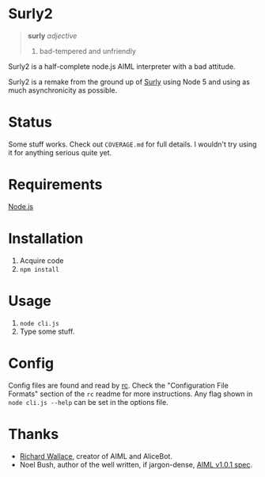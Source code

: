Surly2
======

> **surly** *adjective*
>
>  1. bad-tempered and unfriendly

Surly2 is a half-complete node.js AIML interpreter with a bad attitude.

Surly2 is a remake from the ground up of [Surly](http://github.com/mrchimp/surly) using Node 5 and using as much asynchronicity as possible.


Status
======

Some stuff works. Check out `COVERAGE.md` for full details. I wouldn't try using it for anything serious quite yet.


Requirements
============

[Node.js](https://nodejs.org/)


Installation
============

 1. Acquire code
 2. `npm install`


Usage
=====

1. `node cli.js`
2. Type some stuff.


Config
======

Config files are found and read by [rc](https://www.npmjs.com/package/rc). Check the "Configuration File Formats" section of the `rc` readme for more instructions. Any flag shown in `node cli.js --help` can be set in the options file.


Thanks
======

* [Richard Wallace](http://www.alicebot.org/bios/richardwallace.html), creator of AIML and AliceBot.
* Noel Bush, author of the well written, if jargon-dense, [AIML v1.0.1 spec](http://www.alicebot.org/TR/2001/WD-aiml/).
